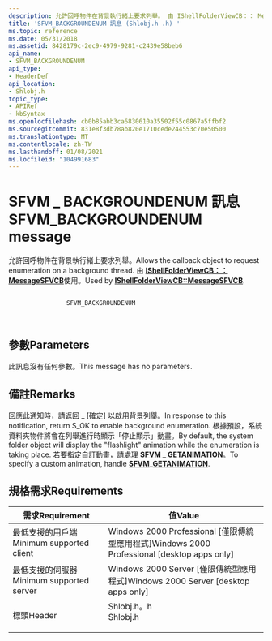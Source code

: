 ```yaml
---
description: 允許回呼物件在背景執行緒上要求列舉。 由 IShellFolderViewCB：： MessageSFVCB 使用。
title: 'SFVM_BACKGROUNDENUM 訊息 (Shlobj.h .h) '
ms.topic: reference
ms.date: 05/31/2018
ms.assetid: 8428179c-2ec9-4979-9281-c2439e58beb6
api_name:
- SFVM_BACKGROUNDENUM
api_type:
- HeaderDef
api_location:
- Shlobj.h
topic_type:
- APIRef
- kbSyntax
ms.openlocfilehash: cb0b85abb3ca6830610a35502f55c0867a5ffbf2
ms.sourcegitcommit: 831e8f3db78ab820e1710cede244553c70e50500
ms.translationtype: MT
ms.contentlocale: zh-TW
ms.lasthandoff: 01/08/2021
ms.locfileid: "104991683"
---
```

# <a name="sfvm_backgroundenum-message"></a><span data-ttu-id="c0645-104">SFVM \_ BACKGROUNDENUM 訊息</span><span class="sxs-lookup"><span data-stu-id="c0645-104">SFVM\_BACKGROUNDENUM message</span></span>

<span data-ttu-id="c0645-105">允許回呼物件在背景執行緒上要求列舉。</span><span class="sxs-lookup"><span data-stu-id="c0645-105">Allows the callback object to request enumeration on a background thread.</span></span> <span data-ttu-id="c0645-106">由 [**IShellFolderViewCB：： MessageSFVCB**](/windows/win32/api/shlobj_core/nf-shlobj_core-ishellfolderviewcb-messagesfvcb)使用。</span><span class="sxs-lookup"><span data-stu-id="c0645-106">Used by [**IShellFolderViewCB::MessageSFVCB**](/windows/win32/api/shlobj_core/nf-shlobj_core-ishellfolderviewcb-messagesfvcb).</span></span>


```C++

                SFVM_BACKGROUNDENUM

            
```



## <a name="parameters"></a><span data-ttu-id="c0645-107">參數</span><span class="sxs-lookup"><span data-stu-id="c0645-107">Parameters</span></span>

<span data-ttu-id="c0645-108">此訊息沒有任何參數。</span><span class="sxs-lookup"><span data-stu-id="c0645-108">This message has no parameters.</span></span>

## <a name="remarks"></a><span data-ttu-id="c0645-109">備註</span><span class="sxs-lookup"><span data-stu-id="c0645-109">Remarks</span></span>

<span data-ttu-id="c0645-110">回應此通知時，請返回 \_ [確定] 以啟用背景列舉。</span><span class="sxs-lookup"><span data-stu-id="c0645-110">In response to this notification, return S\_OK to enable background enumeration.</span></span> <span data-ttu-id="c0645-111">根據預設，系統資料夾物件將會在列舉進行時顯示「停止顯示」動畫。</span><span class="sxs-lookup"><span data-stu-id="c0645-111">By default, the system folder object will display the "flashlight" animation while the enumeration is taking place.</span></span> <span data-ttu-id="c0645-112">若要指定自訂動畫，請處理 [**SFVM \_ GETANIMATION**](sfvm-getanimation.md)。</span><span class="sxs-lookup"><span data-stu-id="c0645-112">To specify a custom animation, handle [**SFVM\_GETANIMATION**](sfvm-getanimation.md).</span></span>

## <a name="requirements"></a><span data-ttu-id="c0645-113">規格需求</span><span class="sxs-lookup"><span data-stu-id="c0645-113">Requirements</span></span>



| <span data-ttu-id="c0645-114">需求</span><span class="sxs-lookup"><span data-stu-id="c0645-114">Requirement</span></span> | <span data-ttu-id="c0645-115">值</span><span class="sxs-lookup"><span data-stu-id="c0645-115">Value</span></span> |
|-------------------------------------|-------------------------------------------------------------------------------------|
| <span data-ttu-id="c0645-116">最低支援的用戶端</span><span class="sxs-lookup"><span data-stu-id="c0645-116">Minimum supported client</span></span><br/> | <span data-ttu-id="c0645-117">Windows 2000 Professional \[僅限傳統型應用程式\]</span><span class="sxs-lookup"><span data-stu-id="c0645-117">Windows 2000 Professional \[desktop apps only\]</span></span><br/>                          |
| <span data-ttu-id="c0645-118">最低支援的伺服器</span><span class="sxs-lookup"><span data-stu-id="c0645-118">Minimum supported server</span></span><br/> | <span data-ttu-id="c0645-119">Windows 2000 Server \[僅限傳統型應用程式\]</span><span class="sxs-lookup"><span data-stu-id="c0645-119">Windows 2000 Server \[desktop apps only\]</span></span><br/>                                |
| <span data-ttu-id="c0645-120">標頭</span><span class="sxs-lookup"><span data-stu-id="c0645-120">Header</span></span><br/>                   | <dl> <span data-ttu-id="c0645-121"><dt>Shlobj.h。h</dt></span><span class="sxs-lookup"><span data-stu-id="c0645-121"><dt>Shlobj.h</dt></span></span> </dl> |



 

 

